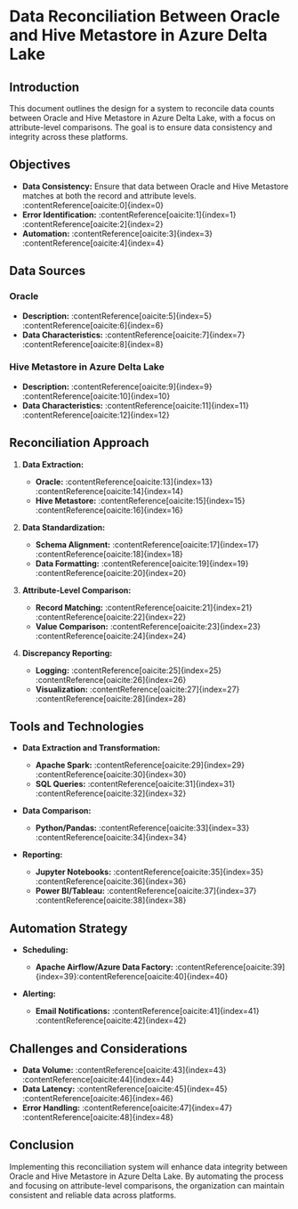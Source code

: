 # Data Reconciliation Between Oracle and Hive Metastore in Azure Delta Lake

## Introduction

This document outlines the design for a system to reconcile data counts between Oracle and Hive Metastore in Azure Delta Lake, with a focus on attribute-level comparisons. The goal is to ensure data consistency and integrity across these platforms.

## Objectives

- **Data Consistency:** Ensure that data between Oracle and Hive Metastore matches at both the record and attribute levels.&#8203;:contentReference[oaicite:0]{index=0}
- **Error Identification:** :contentReference[oaicite:1]{index=1}&#8203;:contentReference[oaicite:2]{index=2}
- **Automation:** :contentReference[oaicite:3]{index=3}&#8203;:contentReference[oaicite:4]{index=4}

## Data Sources

### Oracle

- **Description:** :contentReference[oaicite:5]{index=5}&#8203;:contentReference[oaicite:6]{index=6}
- **Data Characteristics:** :contentReference[oaicite:7]{index=7}&#8203;:contentReference[oaicite:8]{index=8}

### Hive Metastore in Azure Delta Lake

- **Description:** :contentReference[oaicite:9]{index=9}&#8203;:contentReference[oaicite:10]{index=10}
- **Data Characteristics:** :contentReference[oaicite:11]{index=11}&#8203;:contentReference[oaicite:12]{index=12}

## Reconciliation Approach

1. **Data Extraction:**
   - **Oracle:** :contentReference[oaicite:13]{index=13}&#8203;:contentReference[oaicite:14]{index=14}
   - **Hive Metastore:** :contentReference[oaicite:15]{index=15}&#8203;:contentReference[oaicite:16]{index=16}

2. **Data Standardization:**
   - **Schema Alignment:** :contentReference[oaicite:17]{index=17}&#8203;:contentReference[oaicite:18]{index=18}
   - **Data Formatting:** :contentReference[oaicite:19]{index=19}&#8203;:contentReference[oaicite:20]{index=20}

3. **Attribute-Level Comparison:**
   - **Record Matching:** :contentReference[oaicite:21]{index=21}&#8203;:contentReference[oaicite:22]{index=22}
   - **Value Comparison:** :contentReference[oaicite:23]{index=23}&#8203;:contentReference[oaicite:24]{index=24}

4. **Discrepancy Reporting:**
   - **Logging:** :contentReference[oaicite:25]{index=25}&#8203;:contentReference[oaicite:26]{index=26}
   - **Visualization:** :contentReference[oaicite:27]{index=27}&#8203;:contentReference[oaicite:28]{index=28}

## Tools and Technologies

- **Data Extraction and Transformation:**
  - **Apache Spark:** :contentReference[oaicite:29]{index=29}&#8203;:contentReference[oaicite:30]{index=30}
  - **SQL Queries:** :contentReference[oaicite:31]{index=31}&#8203;:contentReference[oaicite:32]{index=32}

- **Data Comparison:**
  - **Python/Pandas:** :contentReference[oaicite:33]{index=33}&#8203;:contentReference[oaicite:34]{index=34}

- **Reporting:**
  - **Jupyter Notebooks:** :contentReference[oaicite:35]{index=35}&#8203;:contentReference[oaicite:36]{index=36}
  - **Power BI/Tableau:** :contentReference[oaicite:37]{index=37}&#8203;:contentReference[oaicite:38]{index=38}

## Automation Strategy

- **Scheduling:**
  - **Apache Airflow/Azure Data Factory:** :contentReference[oaicite:39]{index=39}&#8203;:contentReference[oaicite:40]{index=40}

- **Alerting:**
  - **Email Notifications:** :contentReference[oaicite:41]{index=41}&#8203;:contentReference[oaicite:42]{index=42}

## Challenges and Considerations

- **Data Volume:** :contentReference[oaicite:43]{index=43}&#8203;:contentReference[oaicite:44]{index=44}
- **Data Latency:** :contentReference[oaicite:45]{index=45}&#8203;:contentReference[oaicite:46]{index=46}
- **Error Handling:** :contentReference[oaicite:47]{index=47}&#8203;:contentReference[oaicite:48]{index=48}

## Conclusion

Implementing this reconciliation system will enhance data integrity between Oracle and Hive Metastore in Azure Delta Lake. By automating the process and focusing on attribute-level comparisons, the organization can maintain consistent and reliable data across platforms.
